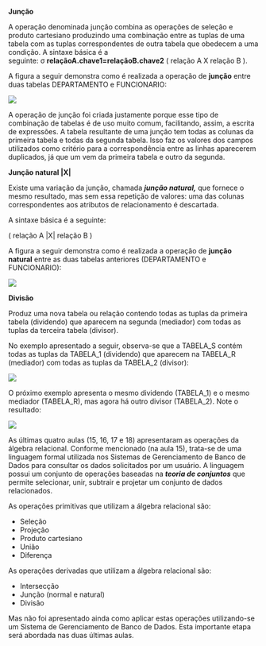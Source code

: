**Junção**

A operação denominada junção combina as operações de seleção e produto cartesiano produzindo uma combinação entre as tuplas de uma tabela com as tuplas correspondentes de outra tabela que obedecem a uma condição. A sintaxe básica é a seguinte: σ **relaçãoA.chave1=relaçãoB.chave2** ( relação A X relação B ).

A figura a seguir demonstra como é realizada a operação de **junção** entre duas tabelas DEPARTAMENTO e FUNCIONARIO:

[![](https://img.uninove.br/static/0/0/0/0/0/0/0/1/2/2/1/122114/a18i01_md80_100.jpg)](https://img.uninove.br/static/0/0/0/0/0/0/0/1/2/2/1/122114/a18i01_md80_100.jpg)

A operação de junção foi criada justamente porque esse tipo de combinação de tabelas é de uso muito comum, facilitando, assim, a escrita de expressões. A tabela resultante de uma junção tem todas as colunas da primeira tabela e todas da segunda tabela. Isso faz os valores dos campos utilizados como critério para a correspondência entre as linhas aparecerem duplicados, já que um vem da primeira tabela e outro da segunda.

**Junção natural |X|**

Existe uma variação da junção, chamada _**junção natural,**_ que fornece o mesmo resultado, mas sem essa repetição de valores: uma das colunas correspondentes aos atributos de relacionamento é descartada.

A sintaxe básica é a seguinte:

( relação A |X| relação B )

A figura a seguir demonstra como é realizada a operação de **junção natural** entre as duas tabelas anteriores (DEPARTAMENTO e FUNCIONARIO):

[![](https://img.uninove.br/static/0/0/0/0/0/0/0/1/2/2/1/122116/a18i02_md80_100.jpg)](https://img.uninove.br/static/0/0/0/0/0/0/0/1/2/2/1/122116/a18i02_md80_100.jpg)

**Divisão**

Produz uma nova tabela ou relação contendo todas as tuplas da primeira tabela (dividendo) que aparecem na segunda (mediador) com todas as tuplas da terceira tabela (divisor).

No exemplo apresentado a seguir, observa-se que a TABELA_S contém todas as tuplas da TABELA_1 (dividendo) que aparecem na TABELA_R (mediador) com todas as tuplas da TABELA_2 (divisor):

[![](https://img.uninove.br/static/0/0/0/0/0/0/0/1/2/2/1/122117/a18i03_md80_100.jpg)](https://img.uninove.br/static/0/0/0/0/0/0/0/1/2/2/1/122117/a18i03_md80_100.jpg)

O próximo exemplo apresenta o mesmo dividendo (TABELA_1) e o mesmo mediador (TABELA_R), mas agora há outro divisor (TABELA_2). Note o resultado:

[![](https://img.uninove.br/static/0/0/0/0/0/0/0/1/2/2/1/122118/a18i04_md80_100.jpg)](https://img.uninove.br/static/0/0/0/0/0/0/0/1/2/2/1/122118/a18i04_md80_100.jpg)

As últimas quatro aulas (15, 16, 17 e 18) apresentaram as operações da álgebra relacional. Conforme mencionado (na aula 15), trata-se de uma linguagem formal utilizada nos Sistemas de Gerenciamento de Banco de Dados para consultar os dados solicitados por um usuário. A linguagem possui um conjunto de operações baseadas na _**teoria de conjuntos**_ que permite selecionar, unir, subtrair e projetar um conjunto de dados relacionados.

As operações primitivas que utilizam a álgebra relacional são:

- Seleção
- Projeção
- Produto cartesiano
- União
- Diferença

As operações derivadas que utilizam a álgebra relacional são:

- Intersecção
- Junção (normal e natural)
- Divisão

Mas não foi apresentado ainda como aplicar estas operações utilizando-se um Sistema de Gerenciamento de Banco de Dados. Esta importante etapa será abordada nas duas últimas aulas.